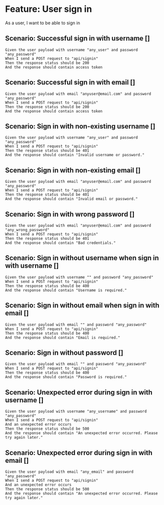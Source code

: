 # Feature: User sign in

As a user,
I want to be able to sign in

## Scenario: Successful sign in with username  []

    Given the user payload with username "any_user" and password "any_password"
    When I send a POST request to "api/signin"
    Then the response status should be 200
    And the response should contain access token

## Scenario: Successful sign in with email []

    Given the user payload with email "anyuser@email.com" and password "any_password"
    When I send a POST request to "api/signin"
    Then the response status should be 200
    And the response should contain access token

## Scenario: Sign in with non-existing username []

    Given the user payload with username "any_user" and password "any_password"
    When I send a POST request to "api/signin"
    Then the response status should be 401
    And the response should contain "Invalid username or password."

## Scenario: Sign in with non-existing email []

    Given the user payload with email "anyuser@email.com" and password "any_password"
    When I send a POST request to "api/signin"
    Then the response status should be 401
    And the response should contain "Invalid email or password."

## Scenario: Sign in with wrong password []

    Given the user payload with email "anyuser@email.com" and password "any_wrong_password"
    When I send a POST request to "api/signin"
    Then the response status should be 401
    And the response should contain "Bad credentials."

## Scenario: Sign in without username when sign in with username []

    Given the user payload with username "" and password "any_password"
    When I send a POST request to "api/signin"
    Then the response status should be 400
    And the response should contain "Username is required."

## Scenario: Sign in without email when sign in with email []

    Given the user payload with email "" and password "any_password"
    When I send a POST request to "api/signin"
    Then the response status should be 400
    And the response should contain "Email is required."

## Scenario: Sign in without password []

    Given the user payload with email "" and password "any_password"
    When I send a POST request to "api/signin"
    Then the response status should be 400
    And the response should contain "Password is required."

## Scenario: Unexpected error during sign in with username []

    Given the user payload with username "any_username" and password "any_password"
    When I send a POST request to "api/signin"
    And an unexpected error occurs
    Then the response status should be 500
    And the response should contain "An unexpected error occurred. Please try again later."

## Scenario: Unexpected error during sign in with email []

    Given the user payload with email "any_email" and password "any_password"
    When I send a POST request to "api/signin"
    And an unexpected error occurs
    Then the response status should be 500
    And the response should contain "An unexpected error occurred. Please try again later."